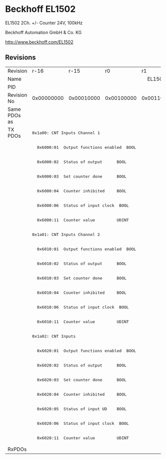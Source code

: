 # Beckhoff EL1502

EL1502 2Ch. +/- Counter 24V, 100kHz

Beckhoff Automation GmbH & Co. KG

http://www.beckhoff.com/EL1502

## Revisions
<table>
<tr >
<td>Revision</td>
<td>r-16</td>
<td>r-15</td>
<td>r0</td>
<td>r1</td>
<td>r2</td>
<td>r3</td>
<td>r4</td>
<td>r5</td>
<td>r6</td>
</tr>
<tr >
<td>Name</td>
<td colspan=9 align="center">EL1502 2Ch. +/- Counter 24V, 100kHz</td>
</tr>
<tr >
<td>PID</td>
<td colspan=9 align="center">0x05de3052</td>
</tr>
<tr >
<td>Revision No</td>
<td>0x00000000</td>
<td>0x00010000</td>
<td>0x00100000</td>
<td>0x00110000</td>
<td>0x00120000</td>
<td>0x00130000</td>
<td>0x00140000</td>
<td>0x00150000</td>
<td>0x00160000</td>
</tr>
<tr >
<td>Same PDOs as</td>
<td colspan=9 align="center"></td>
</tr>
<tr class="txpdo pdosection">
<td rowspan=22 valign=top>TX PDOs</td>
<td colspan=9 align="left"><pre>0x1a00: CNT Inputs Channel 1</pre></td>
<td></td>
</tr>
<tr class="txpdo">
<td colspan=4 align="left"><pre>  0x6000:01  Output functions enabled  BOOL</pre></td>
<td colspan=5 align="left"><pre>  0x6000:01  Status__Output functions enabled  BOOL</pre></td>
</tr>
<tr class="txpdo">
<td colspan=4 align="left"><pre>  0x6000:02  Status of output      BOOL</pre></td>
<td colspan=5 align="left"><pre>  0x6000:02  Status__Status of output  BOOL</pre></td>
</tr>
<tr class="txpdo">
<td colspan=4 align="left"><pre>  0x6000:03  Set counter done      BOOL</pre></td>
<td colspan=5 align="left"><pre>  0x6000:03  Status__Set counter done  BOOL</pre></td>
</tr>
<tr class="txpdo">
<td colspan=4 align="left"><pre>  0x6000:04  Counter inhibited     BOOL</pre></td>
<td colspan=5 align="left"><pre>  0x6000:04  Status__Counter inhibited  BOOL</pre></td>
</tr>
<tr class="txpdo">
<td colspan=4 align="left"><pre>  0x6000:06  Status of input clock  BOOL</pre></td>
<td colspan=5 align="left"><pre>  0x6000:06  Status__Status of input clock  BOOL</pre></td>
</tr>
<tr class="txpdo">
<td colspan=9 align="left"><pre>  0x6000:11  Counter value         UDINT</pre></td>
</tr>
<tr class="txpdo pdosection">
<td colspan=9 align="left"><pre>0x1a01: CNT Inputs Channel 2</pre></td>
</tr>
<tr class="txpdo">
<td colspan=4 align="left"><pre>  0x6010:01  Output functions enabled  BOOL</pre></td>
<td colspan=5 align="left"><pre>  0x6010:01  Status__Output functions enabled  BOOL</pre></td>
</tr>
<tr class="txpdo">
<td colspan=4 align="left"><pre>  0x6010:02  Status of output      BOOL</pre></td>
<td colspan=5 align="left"><pre>  0x6010:02  Status__Status of output  BOOL</pre></td>
</tr>
<tr class="txpdo">
<td colspan=4 align="left"><pre>  0x6010:03  Set counter done      BOOL</pre></td>
<td colspan=5 align="left"><pre>  0x6010:03  Status__Set counter done  BOOL</pre></td>
</tr>
<tr class="txpdo">
<td colspan=4 align="left"><pre>  0x6010:04  Counter inhibited     BOOL</pre></td>
<td colspan=5 align="left"><pre>  0x6010:04  Status__Counter inhibited  BOOL</pre></td>
</tr>
<tr class="txpdo">
<td colspan=4 align="left"><pre>  0x6010:06  Status of input clock  BOOL</pre></td>
<td colspan=5 align="left"><pre>  0x6010:06  Status__Status of input clock  BOOL</pre></td>
</tr>
<tr class="txpdo">
<td colspan=9 align="left"><pre>  0x6010:11  Counter value         UDINT</pre></td>
</tr>
<tr class="txpdo pdosection">
<td colspan=9 align="left"><pre>0x1a02: CNT Inputs</pre></td>
</tr>
<tr class="txpdo">
<td colspan=4 align="left"><pre>  0x6020:01  Output functions enabled  BOOL</pre></td>
<td colspan=5 align="left"><pre>  0x6020:01  Status__Output functions enabled  BOOL</pre></td>
</tr>
<tr class="txpdo">
<td colspan=4 align="left"><pre>  0x6020:02  Status of output      BOOL</pre></td>
<td colspan=5 align="left"><pre>  0x6020:02  Status__Status of output  BOOL</pre></td>
</tr>
<tr class="txpdo">
<td colspan=4 align="left"><pre>  0x6020:03  Set counter done      BOOL</pre></td>
<td colspan=5 align="left"><pre>  0x6020:03  Status__Set counter done  BOOL</pre></td>
</tr>
<tr class="txpdo">
<td colspan=4 align="left"><pre>  0x6020:04  Counter inhibited     BOOL</pre></td>
<td colspan=5 align="left"><pre>  0x6020:04  Status__Counter inhibited  BOOL</pre></td>
</tr>
<tr class="txpdo">
<td colspan=4 align="left"><pre>  0x6020:05  Status of input UD    BOOL</pre></td>
<td colspan=5 align="left"><pre>  0x6020:05  Status__Status of input UD  BOOL</pre></td>
</tr>
<tr class="txpdo">
<td colspan=4 align="left"><pre>  0x6020:06  Status of input clock  BOOL</pre></td>
<td colspan=5 align="left"><pre>  0x6020:06  Status__Status of input clock  BOOL</pre></td>
</tr>
<tr class="txpdo">
<td colspan=9 align="left"><pre>  0x6020:11  Counter value         UDINT</pre></td>
</tr>
<tr >
<td>RxPDOs</td>
<td colspan=9 align="left"></td>
</tr>
</table>
